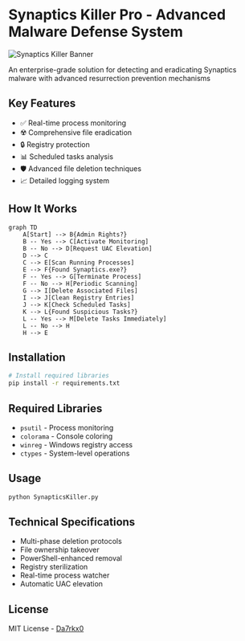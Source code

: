 # Synaptics Killer Pro - Advanced Malware Defense System

![Synaptics Killer Banner](https://placehold.co/800x200/000000/FFFFFF/png?text=Synaptics+Killer+Pro%0ANext-Gen+Enterprise+Defense+System&font=roboto)

An enterprise-grade solution for detecting and eradicating Synaptics malware with advanced resurrection prevention mechanisms

## Key Features
- ✅ Real-time process monitoring  
- ☢️ Comprehensive file eradication  
- 🔒 Registry protection  
- 📊 Scheduled tasks analysis  
- 🛡️ Advanced file deletion techniques  
- 📈 Detailed logging system

## How It Works
```mermaid
graph TD
    A[Start] --> B{Admin Rights?}
    B -- Yes --> C[Activate Monitoring]
    B -- No --> D[Request UAC Elevation]
    D --> C
    C --> E[Scan Running Processes]
    E --> F{Found Synaptics.exe?}
    F -- Yes --> G[Terminate Process]
    F -- No --> H[Periodic Scanning]
    G --> I[Delete Associated Files]
    I --> J[Clean Registry Entries]
    J --> K[Check Scheduled Tasks]
    K --> L{Found Suspicious Tasks?}
    L -- Yes --> M[Delete Tasks Immediately]
    L -- No --> H
    H --> E
```

## Installation
```bash
# Install required libraries
pip install -r requirements.txt
```

## Required Libraries
- `psutil` - Process monitoring  
- `colorama` - Console coloring  
- `winreg` - Windows registry access  
- `ctypes` - System-level operations

## Usage
```bash
python SynapticsKiller.py
```

## Technical Specifications
- Multi-phase deletion protocols
- File ownership takeover
- PowerShell-enhanced removal
- Registry sterilization
- Real-time process watcher
- Automatic UAC elevation

## License
MIT License - [Da7rkx0](https://github.com/Da7rkx0)
